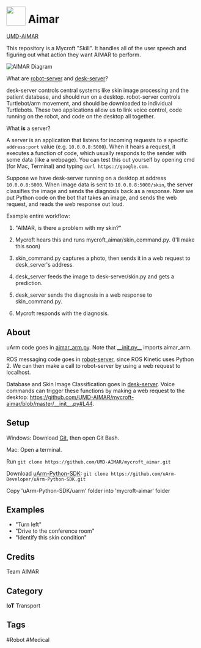 # <img src="https://raw.githack.com/FortAwesome/Font-Awesome/master/svgs/solid/robot.svg" card_color="#40DBB0" width="50" height="50" style="vertical-align:bottom"/> Aimar
[UMD-AIMAR](https://github.com/UMD-AIMAR)

This repository is a Mycroft "Skill". It handles all of the user speech and figuring out what action they want AIMAR to perform.

![AIMAR Diagram](https://raw.githubusercontent.com/UMD-AIMAR/mycroft-aimar/master/AIMAR-pieces.png)

What are [robot-server](https://github.com/UMD-AIMAR/robot-server) and [desk-server](https://github.com/UMD-AIMAR/desk-server)?

desk-server controls central systems like skin image processing and the patient database, and should run on a desktop. robot-server controls Turtlebot/arm movement, and should be downloaded to individual Turtlebots. These two applications allow us to link voice control, code running on the robot, and code on the desktop all together.

What **is** a server?

A server is an application that listens for incoming requests to a specific `address:port` value (e.g. `10.0.0.8:5000`). When it hears a request, it executes a function of code, which usually responds to the sender with some data (like a webpage). You can test this out yourself by opening cmd (for Mac, Terminal) and typing `curl https://google.com`. 

Suppose we have desk-server running on a desktop at address `10.0.0.8:5000`. When image data is sent to `10.0.0.8:5000/skin`, the server classifies the image and sends the diagnosis back as a response. Now we put Python code on the bot that takes an image, and sends the web request, and reads the web response out loud.

Example entire workflow:

1. "AIMAR, is there a problem with my skin?"

2. Mycroft hears this and runs mycroft_aimar/skin_command.py. (I'll make this soon)

3. skin_command.py captures a photo, then sends it in a web request to desk_server's address.

4. desk_server feeds the image to desk-server/skin.py and gets a prediction.

5. desk_server sends the diagnosis in a web response to skin_command.py.

6. Mycroft responds with the diagnosis.

## About

uArm code goes in [aimar_arm.py](https://github.com/UMD-AIMAR/mycroft-aimar/blob/master/aimar_arm.py). Note that [\_\_init.py\_\_](https://github.com/UMD-AIMAR/mycroft-aimar/blob/master/__init__.py) imports aimar_arm.

ROS messaging code goes in [robot-server](https://github.com/UMD-AIMAR/robot-server), since ROS Kinetic uses Python 2. We can then make a call to robot-server by using a web request to localhost.

Database and Skin Image Classification goes in [desk-server](https://github.com/UMD-AIMAR/desk-server). Voice commands can trigger these functions by making a web request to the desktop: https://github.com/UMD-AIMAR/mycroft-aimar/blob/master/__init__.py#L44.

## Setup
Windows: Download [Git](https://gitforwindows.org/), then open Git Bash.

Mac: Open a terminal.

Run `git clone https://github.com/UMD-AIMAR/mycroft_aimar.git`

Download [uArm-Python-SDK](https://github.com/uArm-Developer/uArm-Python-SDK): `git clone https://github.com/uArm-Developer/uArm-Python-SDK.git`

Copy 'uArm-Python-SDK/uarm' folder into 'mycroft-aimar' folder

## Examples
* "Turn left"
* "Drive to the conference room"
* "Identify this skin condition"

## Credits
Team AIMAR

## Category
**IoT**
Transport

## Tags
#Robot
#Medical

